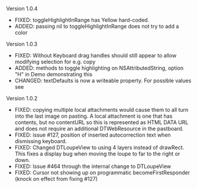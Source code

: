 
Version 1.0.4

- FIXED: toggleHighlightInRange has Yellow hard-coded.
- ADDED: passing nil to toggleHighlightInRange does not try to add a color

Version 1.0.3

- FIXED: Without Keyboard drag handles should still appear to allow modifying selection for e.g. copy
- ADDED: methods to toggle highlighting on NSAttributedString, option "H" in Demo demonstrating this
- CHANGED: textDefaults is now a writeable property. For possible values see <DTHTMLAttributedStringBuilder>

Version 1.0.2

- FIXED: copying multiple local attachments would cause them to all turn into the last image on pasting. A local attachment is one that has contents, but no contentURL so this is represented as HTML DATA URL and does not require an additional DTWebResource in the pastboard.
- FIXED: issue #127, position of inserted autocorrection text when dismissing keyboard.
- FIXED: Changed DTLoupeView to using 4 layers instead of drawRect. This fixes a display bug when moving the loupe to far to the right or down.
- FIXED: Issue #464 through the internal change to DTLoupeView
- FIXED: Cursor not showing up on programmatic becomeFirstResponder (knock on effect from fixing #127)